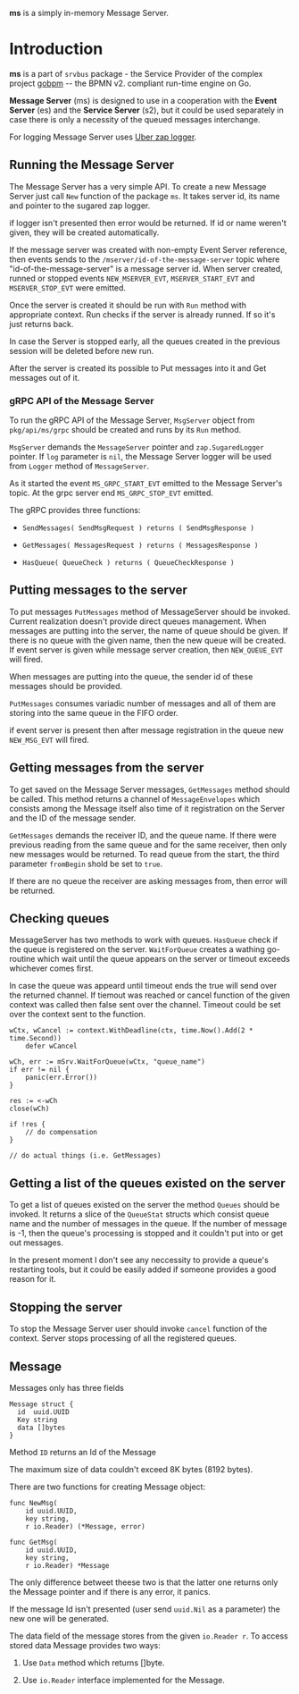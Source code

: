 **ms** is a simply in-memory Message Server.

# Introduction

**ms** is a part of `srvbus` package - the Service Provider of the complex project [gobpm](https://github.com/dr-dobermann/gobpm) -- the BPMN v2. compliant run-time engine on Go. 

**Message Server** (ms) is designed to use in a cooperation with the **Event Server** (es) and the **Service Server** (s2), but it could be used separately in case there is only a necessity of the queued messages interchange.

For logging Message Server uses [Uber zap logger](https://github.com/uber-go/zap).

## Running the Message Server

The Message Server has a very simple API. To create a new Message Server just call `New` function of the package `ms`. It takes server id, its name and pointer to the sugared zap logger.

if logger isn't presented then error would be returned. If id or name weren't given, they will be created automatically.

If the message server was created with non-empty Event Server reference, then events sends to the  `/mserver/id-of-the-message-server` topic where "id-of-the-message-server" is a message server id. When server created, runned or stopped events `NEW_MSERVER_EVT`, `MSERVER_START_EVT` and `MSERVER_STOP_EVT` were emitted.

Once the server is created it should be run with `Run` method with appropriate context. Run checks if the server is already runned. If so it's just returns back.

In case the Server is stopped early, all the queues created in the previous session will be deleted before new run.

After the server is created its possible to Put messages into it and Get messages out of it.

### gRPC API of the Message Server

To run the gRPC API of the Message Server, `MsgServer`  object from `pkg/api/ms/grpc` should be created and runs by its `Run` method.

`MsgServer` demands the `MessageServer` pointer and `zap.SugaredLogger` pointer. If `log` parameter is `nil`, the Message Server logger will be used from `Logger` method of `MessageServer`.

As it started the event `MS_GRPC_START_EVT` emitted to the Message Server's topic. At the grpc server end `MS_GRPC_STOP_EVT` emitted.

The gRPC provides three functions:

  - `SendMessages( SendMsgRequest ) returns ( SendMsgResponse )`

  - `GetMessages( MessagesRequest ) returns ( MessagesResponse )`

  - `HasQueue( QueueCheck ) returns ( QueueCheckResponse )`

## Putting messages to the server

To put messages `PutMessages` method of MessageServer should be invoked. Current realization doesn't provide direct queues management. When messages are putting into the server, the name of queue should be given. If there is no queue with the given name, then the new queue will be created. If event server is given while message server creation, then `NEW_QUEUE_EVT` will fired.

When messages are putting into the queue, the sender id of these messages should be provided.

`PutMessages` consumes variadic number of messages and all of them are storing into the same queue in the FIFO order.

if event server is present then after message registration in the queue new `NEW_MSG_EVT` will fired.

## Getting messages from the server

To get saved on the Message Server messages, `GetMessages` method should be called. This method returns a channel of `MessageEnvelopes` which consists among the Message itself also time of it registration on the Server and the ID of the message sender. 

`GetMessages` demands the receiver ID, and the queue name. If there were previous reading from the same queue and for the same receiver, then only new messages would be returned. To read queue from the start,
the third parameter `fromBegin` shold be set to `true`.

If there are no queue the receiver are asking messages from, then error will be returned.

## Checking queues

MessageServer has two methods to work with queues. `HasQueue` check if the queue is registered on the server. `WaitForQueue` creates a wathing go-routine which wait until the queue appears on the server or timeout exceeds whichever comes first.

In case the queue was appeard until timeout ends the true will send over the returned channel. If tiemout was reached or cancel function of the given context was called then false sent over the channel. Timeout could be set over the context sent to the function.

    wCtx, wCancel := context.WithDeadline(ctx, time.Now().Add(2 * time.Second))
	    defer wCancel

    wCh, err := mSrv.WaitForQueue(wCtx, "queue_name")
    if err != nil {
        panic(err.Error())
    }

    res := <-wCh
    close(wCh)

    if !res {
        // do compensation
    }

    // do actual things (i.e. GetMessages)


## Getting a list of the queues existed on the server

To get a list of queues existed on the server the method `Queues` should be invoked. It returns a slice of the `QueueStat` structs which consist queue name and the number of messages in the queue. If the number of message is -1, then the queue's processing is stopped and it couldn't put into or get out messages.

In the present moment I don't see any neccessity to provide a queue's restarting tools, but it could be easily added if someone provides a good reason for it.

## Stopping the server

To stop the Message Server user should invoke `cancel` function of the context. Server stops processing of all the registered queues.

## Message

Messages only has three fields
  
    Message struct {
      id  uuid.UUID
      Key string
      data []bytes
    }

Method `ID` returns an Id of the Message

The maximum size of data couldn't exceed 8K bytes (8192 bytes). 

There are two functions for creating Message object:

    func NewMsg(
        id uuid.UUID, 
        key string,
        r io.Reader) (*Message, error)

    func GetMsg(
        id uuid.UUID,
        key string,
        r io.Reader) *Message

The only difference betweet theese two is that the latter one returns only the Message pointer and if there is any error, it panics.

If the message Id isn't presented (user send `uuid.Nil` as a parameter) the new one will be generated.

The data field of the message stores from the given `io.Reader r`.
To access stored data Message provides two ways:

  1. Use `Data` method which returns []byte.

  2. Use `io.Reader` interface implemented for the Message.
